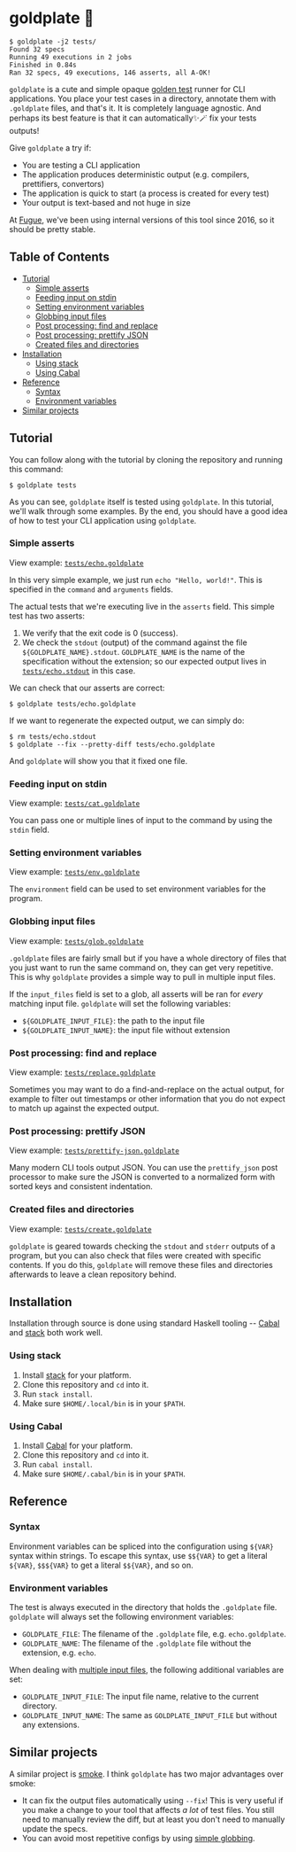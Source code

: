 # goldplate 🏅

    $ goldplate -j2 tests/
    Found 32 specs
    Running 49 executions in 2 jobs
    Finished in 0.84s
    Ran 32 specs, 49 executions, 146 asserts, all A-OK!

`goldplate` is a cute and simple opaque [golden test] runner for CLI
applications.  You place your test cases in a directory, annotate them with
`.goldplate` files, and that's it.  It is completely language agnostic.  And
perhaps its best feature is that it can automatically✨🪄 fix your tests outputs!

Give `goldplate` a try if:

 -  You are testing a CLI application
 -  The application produces deterministic output (e.g. compilers, prettifiers,
    convertors)
 -  The application is quick to start (a process is created for every test)
 -  Your output is text-based and not huge in size

At [Fugue](https://fugue.co), we've been using internal versions of this tool
since 2016, so it should be pretty stable.


## Table of Contents

-   [Tutorial](#tutorial)
    -   [Simple asserts](#simple-asserts)
    -   [Feeding input on stdin](#feeding-input-on-stdin)
    -   [Setting environment
        variables](#setting-environment-variables)
    -   [Globbing input files](#globbing-input-files)
    -   [Post processing: find and
        replace](#post-processing-find-and-replace)
    -   [Post processing: prettify
        JSON](#post-processing-prettify-json)
    -   [Created files and
        directories](#created-files-and-directories)
-   [Installation](#installation)
    -   [Using stack](#using-stack)
    -   [Using Cabal](#using-cabal)
-   [Reference](#reference)
    -   [Syntax](#syntax)
    -   [Environment variables](#environment-variables)
-   [Similar projects](#similar-projects)

## Tutorial

You can follow along with the tutorial by cloning the repository and running
this command:

    $ goldplate tests

As you can see, `goldplate` itself is tested using `goldplate`.  In this
tutorial, we'll walk through some examples.  By the end, you should have a good
idea of how to test your CLI application using `goldplate`.

### Simple asserts

View example: [`tests/echo.goldplate`](tests/echo.goldplate)

In this very simple example, we just run `echo "Hello, world!"`.  This is
specified in the `command` and `arguments` fields.

The actual tests that we're executing live in the `asserts` field.  This simple
test has two asserts:

1.  We verify that the exit code is 0 (success).
2.  We check the `stdout` (output) of the command against the file
    `${GOLDPLATE_NAME}.stdout`.  `GOLDPLATE_NAME` is the name of the
    specification without the extension; so our expected output lives in
    [`tests/echo.stdout`](tests/echo.stdout) in this case.

We can check that our asserts are correct:

    $ goldplate tests/echo.goldplate

If we want to regenerate the expected output, we can simply do:

    $ rm tests/echo.stdout
    $ goldplate --fix --pretty-diff tests/echo.goldplate

And `goldplate` will show you that it fixed one file.

### Feeding input on stdin

View example: [`tests/cat.goldplate`](tests/cat.goldplate)

You can pass one or multiple lines of input to the command by using the `stdin`
field.

### Setting environment variables

View example: [`tests/env.goldplate`](tests/env.goldplate)

The `environment` field can be used to set environment variables for the
program.

### Globbing input files

View example: [`tests/glob.goldplate`](tests/glob.goldplate)

`.goldplate` files are fairly small but if you have a whole directory of files
that you just want to run the same command on, they can get very repetitive.
This is why `goldplate` provides a simple way to pull in multiple input files.

If the `input_files` field is set to a glob, all asserts will be ran for _every_
matching input file.  `goldplate` will set the following variables:

 -  `${GOLDPLATE_INPUT_FILE}`: the path to the input file
 -  `${GOLDPLATE_INPUT_NAME}`: the input file without extension

### Post processing: find and replace

View example: [`tests/replace.goldplate`](tests/replace.goldplate)

Sometimes you may want to do a find-and-replace on the actual output, for
example to filter out timestamps or other information that you do not expect to
match up against the expected output.

### Post processing: prettify JSON

View example: [`tests/prettify-json.goldplate`](tests/prettify-json.goldplate)

Many modern CLI tools output JSON.  You can use the `prettify_json` post
processor to make sure the JSON is converted to a normalized form with sorted
keys and consistent indentation.

### Created files and directories

View example: [`tests/create.goldplate`](tests/create.goldplate)

`goldplate` is geared towards checking the `stdout` and `stderr` outputs of a
program, but you can also check that files were created with specific contents.
If you do this, `goldplate` will remove these files and directories afterwards
to leave a clean repository behind.

## Installation

Installation through source is done using standard Haskell tooling -- [Cabal]
and [stack] both work well.

### Using stack

1.  Install [stack] for your platform.
2.  Clone this repository and `cd` into it.
3.  Run `stack install`.
4.  Make sure `$HOME/.local/bin` is in your `$PATH`.

### Using Cabal

1.  Install [Cabal] for your platform.
2.  Clone this repository and `cd` into it.
3.  Run `cabal install`.
4.  Make sure `$HOME/.cabal/bin` is in your `$PATH`.

## Reference

### Syntax

Environment variables can be spliced into the configuration using `${VAR}`
syntax within strings.  To escape this syntax, use `$${VAR}` to get a literal
`${VAR}`, `$$${VAR}` to get a literal `$${VAR}`, and so on.

### Environment variables

The test is always executed in the directory that holds the `.goldplate` file.
`goldplate` will always set the following environment variables:

 -  `GOLDPLATE_FILE`: The filename of the `.goldplate` file, e.g.
    `echo.goldplate`.
 -  `GOLDPLATE_NAME`: The filename of the `.goldplate` file without the
    extension, e.g. `echo`.

When dealing with [multiple input files](#globbing-input-files), the following
additional variables are set:

 -  `GOLDPLATE_INPUT_FILE`: The input file name, relative to the current
    directory.
 -  `GOLDPLATE_INPUT_NAME`: The same as `GOLDPLATE_INPUT_FILE` but without
    any extensions.

## Similar projects

A similar project is [smoke].  I think `goldplate` has two major advantages
over smoke:

 -  It can fix the output files automatically using `--fix`!  This is very
    useful if you make a change to your tool that affects _a lot_ of test
    files.  You still need to manually review the diff, but at least you don't
    need to manually update the specs.
 -  You can avoid most repetitive configs by using
    [simple globbing](#globbing-input-files).

[Cabal]: https://www.haskell.org/cabal/
[golden test]: https://ro-che.info/articles/2017-12-04-golden-tests
[stack]: https://docs.haskellstack.org/en/stable/README/
[smoke]: https://github.com/SamirTalwar/smoke
